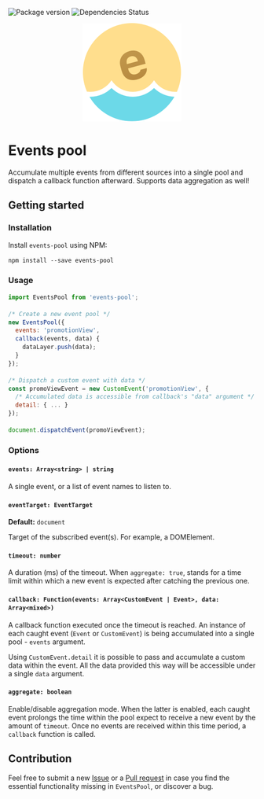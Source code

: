 ![Package version](https://img.shields.io/npm/v/events-pool.svg?style=flat-square)
![Dependencies Status](https://david-dm.org/kettanaito/events-pool.svg?style=flat-square)

<p align="center">
  <a href="https://github.com/kettanaito/events-pool">
    <img src="./icon.png" />
  </a>
</p>

# Events pool
Accumulate multiple events from different sources into a single pool and dispatch a callback function afterward. Supports data aggregation as well!

## Getting started
### Installation
Install `events-pool` using NPM:
```
npm install --save events-pool
```

### Usage
```js
import EventsPool from 'events-pool';

/* Create a new event pool */
new EventsPool({
  events: 'promotionView',
  callback(events, data) {
    dataLayer.push(data);
  }
});

/* Dispatch a custom event with data */
const promoViewEvent = new CustomEvent('promotionView', {
  /* Accumulated data is accessible from callback's "data" argument */
  detail: { ... }
});

document.dispatchEvent(promoViewEvent);
```

### Options
#### `events: Array<string> | string`
A single event, or a list of event names to listen to.

#### `eventTarget: EventTarget`
**Default:** `document`

Target of the subscribed event(s). For example, a DOMElement.

#### `timeout: number`
A duration (ms) of the timeout. When `aggregate: true`, stands for a time limit within which a new event is expected after catching the previous one.

#### `callback: Function(events: Array<CustomEvent | Event>, data: Array<mixed>)`
A callback function executed once the timeout is reached. An instance of each caught event (`Event` or `CustomEvent`) is being accumulated into a single pool - `events` argument.

Using `CustomEvent.detail` it is possible to pass and accumulate a custom data within the event. All the data provided this way will be accessible under a single `data` argument.

#### `aggregate: boolean`
Enable/disable aggregation mode. When the latter is enabled, each caught event prolongs the time within the pool expect to receive a new event by the amount of `timeout`. Once no events are received within this time period, a `callback` function is called.

## Contribution
Feel free to submit a new [Issue](https://github.com/kettanaito/events-pool/issues) or a [Pull request](https://github.com/kettanaito/events-pool/pulls) in case you find the essential functionality missing in `EventsPool`, or discover a bug.
